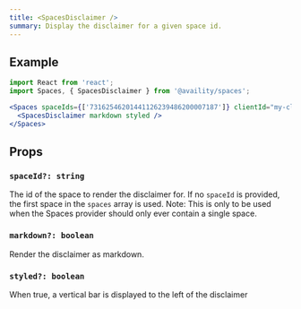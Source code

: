 ```yaml
---
title: <SpacesDisclaimer />
summary: Display the disclaimer for a given space id.
---
```


## Example

```jsx
import React from 'react';
import Spaces, { SpacesDisclaimer } from '@availity/spaces';

<Spaces spaceIds={['73162546201441126239486200007187']} clientId="my-client-id">
  <SpacesDisclaimer markdown styled />
</Spaces>
```

## Props

### `spaceId?: string`

The id of the space to render the disclaimer for. If no `spaceId` is provided, the first space in the `spaces` array is used. Note: This is only to be used when the Spaces provider should only ever contain a single space.

### `markdown?: boolean`

Render the disclaimer as markdown.

### `styled?: boolean`

When true, a vertical bar is displayed to the left of the disclaimer
